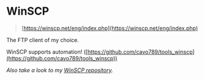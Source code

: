 # WinSCP

> [https://winscp.net/eng/index.php](https://winscp.net/eng/index.php)

The FTP client of my choice.

WinSCP supports automation! ([https://github.com/cavo789/tools_winscp](https://github.com/cavo789/tools_winscp))

*Also take a look to my [WinSCP repository](https://github.com/cavo789/tools_winscp).*
